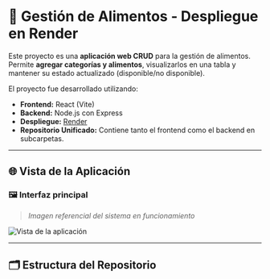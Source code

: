 # 🥦 Gestión de Alimentos - Despliegue en Render

Este proyecto es una **aplicación web CRUD** para la gestión de alimentos. Permite **agregar categorías y alimentos**, visualizarlos en una tabla y mantener su estado actualizado (disponible/no disponible).

El proyecto fue desarrollado utilizando:
- **Frontend:** React (Vite)
- **Backend:** Node.js con Express
- **Despliegue:** [Render](https://render.com/)
- **Repositorio Unificado:** Contiene tanto el frontend como el backend en subcarpetas.

---

## 🌐 Vista de la Aplicación

### 🖼️ Interfaz principal

> _Imagen referencial del sistema en funcionamiento_

![Vista de la aplicación](./ruta-a-tu-imagen/gestion-alimentos.png)

---

## 🗂️ Estructura del Repositorio

